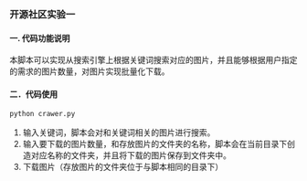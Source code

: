 ### 开源社区实验一

#### 一. 代码功能说明
本脚本可以实现从搜索引擎上根据关键词搜索对应的图片，并且能够根据用户指定的需求的图片数量，对图片实现批量化下载。
#### 二．代码使用
```bash
python crawer.py
```
1. 输入关键词，脚本会对和关键词相关的图片进行搜索。
2. 输入要下载的图片数量，和存放图片的文件夹的名称，脚本会在当前目录下创造对应名称的文件夹，并且将下载的图片保存到文件夹中。
3. 下载图片（存放图片的文件夹位于与脚本相同的目录下）
 
 
